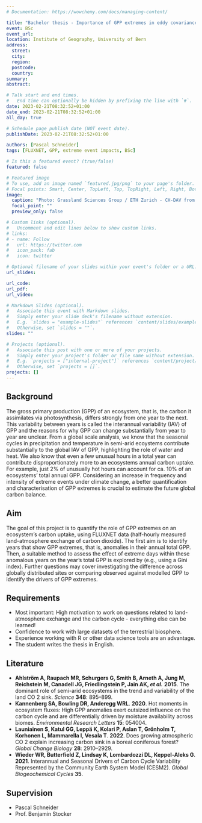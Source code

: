 ```yaml
---
# Documentation: https://wowchemy.com/docs/managing-content/

title: "Bachelor thesis - Importance of GPP extremes in eddy covariance data"
event: BSc
event_url:
location: Institute of Geography, University of Bern
address:
  street:
  city:
  region:
  postcode:
  country:
summary:
abstract:

# Talk start and end times.
#   End time can optionally be hidden by prefixing the line with `#`.
date: 2023-02-21T08:32:52+01:00
date_end: 2023-02-21T08:32:52+01:00
all_day: true

# Schedule page publish date (NOT event date).
publishDate: 2023-02-21T08:32:52+01:00

authors: [Pascal Schneider]
tags: [FLUXNET, GPP, extreme event impacts, BSc]

# Is this a featured event? (true/false)
featured: false

# Featured image
# To use, add an image named `featured.jpg/png` to your page's folder. 
# Focal points: Smart, Center, TopLeft, Top, TopRight, Left, Right, BottomLeft, Bottom, BottomRight.
image:
  caption: "Photo: Grassland Sciences Group / ETH Zurich - CH-DAV from [SwissFlux website](https://www.swissfluxnet.ethz.ch/index.php/media/photos/)."
  focal_point: ""
  preview_only: false

# Custom links (optional).
#   Uncomment and edit lines below to show custom links.
# links:
# - name: Follow
#   url: https://twitter.com
#   icon_pack: fab
#   icon: twitter

# Optional filename of your slides within your event's folder or a URL.
url_slides:

url_code:
url_pdf:
url_video:

# Markdown Slides (optional).
#   Associate this event with Markdown slides.
#   Simply enter your slide deck's filename without extension.
#   E.g. `slides = "example-slides"` references `content/slides/example-slides.md`.
#   Otherwise, set `slides = ""`.
slides: ""

# Projects (optional).
#   Associate this post with one or more of your projects.
#   Simply enter your project's folder or file name without extension.
#   E.g. `projects = ["internal-project"]` references `content/project/deep-learning/index.md`.
#   Otherwise, set `projects = []`.
projects: []
---
```


## Background

The gross primary production (GPP) of an ecosystem, that is, the carbon it assimilates via photosynthesis, differs strongly from one year to the next. This variability between years is called the interannual variability (IAV) of GPP and the reasons for why GPP can change substantially from year to year are unclear. From a global scale analysis, we know that the seasonal cycles in precipitation and temperature in semi-arid ecoystems contribute substantially to the global IAV of GPP, highlighting the role of water and heat. We also know that even a few unusual hours in a total year can contribute disproportionately more to an ecosystems annual carbon uptake. For example, just 2% of unusually hot hours can account for ca. 10% of an ecosystems’ total annual GPP. Considering an increase in frequency and intensity of extreme events under climate change, a better quantification and characterisation of GPP extremes is crucial to estimate the future global carbon balance.

## Aim

The goal of this project is to quantify the role of GPP extremes on an ecosystem’s carbon uptake, using FLUXNET data (half-hourly measured land-atmosphere exchange of carbon dioxide). The first aim is to identify years that show GPP extremes, that is, anomalies in their annual total GPP. Then, a suitable method to assess the effect of extreme days within these anomalous years on the year’s total GPP is explored by (e.g., using a Gini index). Further questions may cover investigating the difference across globally distributed sites or comparing observed against modelled GPP to identify the drivers of GPP extremes.

## Requirements

- Most important: High motivation to work on questions related to land-atmosphere exchange and the carbon cycle - everything else can be learned!
- Confidence to work with large datasets of the terrestrial biosphere.
- Experience working with R or other data science tools are an advantage.
- The student writes the thesis in English.

## Literature

- **Ahlström A, Raupach MR, Schurgers G, Smith B, Arneth A, Jung M, Reichstein M, Canadell JG, Friedlingstein P, Jain AK, *et al.*** **2015**. The dominant role of semi-arid ecosystems in the trend and variability of the land CO 2 sink. *Science* **348**: 895–899.
- **Kannenberg SA, Bowling DR, Anderegg WRL**. **2020**. Hot moments in ecosystem fluxes: High GPP anomalies exert outsized influence on the carbon cycle and are differentially driven by moisture availability across biomes. *Environmental Research Letters* **15**: 054004.
- **Launiainen S, Katul GG, Leppä K, Kolari P, Aslan T, Grönholm T, Korhonen L, Mammarella I, Vesala T**. **2022**. Does growing atmospheric CO 2 explain increasing carbon sink in a boreal coniferous forest? *Global Change Biology* **28**: 2910–2929.
- **Wieder WR, Butterfield Z, Lindsay K, Lombardozzi DL, Keppel‐Aleks G**. **2021**. Interannual and Seasonal Drivers of Carbon Cycle Variability Represented by the Community Earth System Model (CESM2). *Global Biogeochemical Cycles* **35**.

## Supervision

- Pascal Schneider
- Prof. Benjamin Stocker
